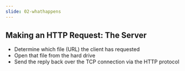 ```yaml
---
slide: 02-whathappens
---
```


## Making an HTTP Request: The Server

- Determine which file (URL) the client has requested
- Open that file from the hard drive
- Send the reply back over the TCP connection via the HTTP protocol